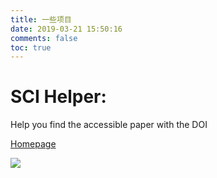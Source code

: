 ```yaml
---
title: 一些项目
date: 2019-03-21 15:50:16
comments: false
toc: true
---
```


# SCI Helper:

Help you find the accessible paper with the DOI

[Homepage](https://waynehfut.github.io/scihubhelper/)

![](https://waynehfut.github.io/scihubhelper/supportfile/chrometoolsinstall.gif)